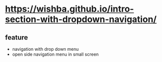 # https://wishba.github.io/intro-section-with-dropdown-navigation/

## feature

- navigation with drop down menu
- open side navigation menu in small screen
